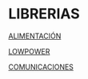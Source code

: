 # LIBRERIAS

[ALIMENTACIÓN](https://github.com/Yveaux/Arduino_Vcc)

[LOWPOWER](https://github.com/rocketscream/Low-Power)

[COMUNICACIONES](http://www.airspayce.com/mikem/arduino/RadioHead/)
